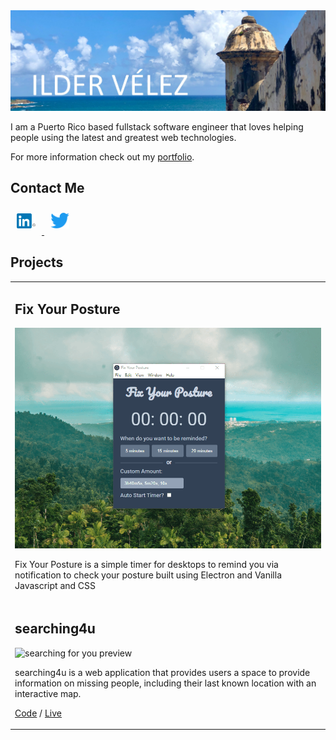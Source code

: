 <a href="https://ildervelez.netlify.app/">
  <img src="images/banner.jpg" alt="Github Profile Banner - Ilder Velez">
</a>

I am a Puerto Rico based fullstack software engineer that loves helping people using the latest and greatest web technologies.

For more information check out my [portfolio](https://ildervelez.netlify.app/).

## Contact Me

  <a href="https://www.linkedin.com/in/ilder-velez/">
    <img src="images/linkedin.png" alt="LinkedIn" width="30" style="padding: 10px">
  </a>
  <a href="https://twitter.com/velezilder">
    <img src="images/twitter.png" alt="Twitter" width="30" style="padding: 10px;">
  </a>

## Projects

<table style="border: none;">
  <tr>
    <td style="border: none; width: 50%;">
      <h2>Fix Your Posture</h2>
      <img src="images/fix-your-posture.gif" alt="fix your posture preview">
      <p>Fix Your Posture is a simple timer for desktops to remind you via notification to check your posture built using Electron and Vanilla Javascript and CSS</p>
    </td>
  </tr>
  <tr> 
    <td style="border: none; width: 50%;">
      <h2>searching4u</h2>
      <img src="images/searching4u.gif" alt="searching for you preview">
      <p>searching4u is a web application that provides users a space to provide information on missing people, including their last known location with an interactive map.</p>
      <p><a href="https://github.com/ivel6482/Searching4U">Code</a> / <a href="https://searching-4u.herokuapp.com/">Live</a></p>
    </td>
  </tr>
</table>
